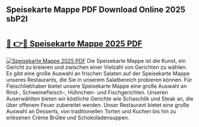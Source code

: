 ## Speisekarte Mappe PDF Download Online 2025 sbP2I

# <h2><a href="http://gcci5lc.nevu.top/?p=Speisekarte+Mappe">🔗 👉🔴 Speisekarte Mappe 2025 PDF</a></h2>

[![Speisekarte Mappe 2025 PDF](https://i.imgur.com/dBaPXMq.png)](http://gcci5lc.nevu.top/?p=Speisekarte+Mappe)
Die Speisekarte Mappe ist die Kunst, ein Gericht zu kreieren und zwischen einer Vielzahl von Gerichten zu wählen. Es gibt eine große Auswahl an frischen Salaten auf der Speisekarte Mappe unseres Restaurants, die Sie in unserem Salatbereich probieren können. Für Fleischliebhaber bietet unsere Speisekarte Mappe eine große Auswahl an Rind-, Schweinefleisch-, Hühnchen- und Fischgerichten. Unseren Auserwählten bieten wir köstliche Gerichte wie Schaschlik und Steak an, die über offenem Feuer zubereitet werden. Unser Restaurant bietet eine große Auswahl an Desserts, von traditionellen Torten und Kuchen bis hin zu erlesenen Crème Brûlée und Schokoladensuppen.
